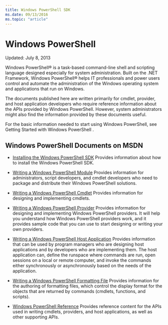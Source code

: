 ```yaml
---
title: Windows PowerShell SDK
ms.date: 09/13/2016
ms.topic: "article"
---
```

# Windows PowerShell

Updated: July 8, 2013

Windows PowerShell® is a task-based command-line shell and scripting language designed especially
for system administration. Built on the .NET Framework, Windows PowerShell® helps IT professionals
and power users control and automate the administration of the Windows operating system and
applications that run on Windows.

The documents published here are written primarily for cmdlet, provider, and host application
developers who require reference information about the APIs provided by Windows PowerShell.
However, system administrators might also find the information provided by these documents useful.

For the basic information needed to start using Windows PowerShell, see Getting Started with
Windows PowerShell .

## Windows PowerShell Documents on MSDN

- [Installing the Windows PowerShell SDK](https://msdn.microsoft.com/en-us/library/ff458115.aspx)
Provides information about how to install the Windows PowerShell SDK.

- [Writing a Windows PowerShell Module](./module/writing-a-windows-powershell-module.md)
Provides information for administrators, script developers, and cmdlet developers who need to
package and distribute their Windows PowerShell solutions.

- [Writing a Windows PowerShell Cmdlet](./cmdlet/writing-a-windows-powershell-cmdlet.md)
Provides information for designing and implementing cmdlets.

- [Writing a Windows PowerShell Provider](./provider/writing-a-windows-powershell-provider.md)
Provides information for designing and implementing Windows PowerShell providers. It will help
you understand how Windows PowerShell providers work, and it provides sample code that you can
use to start designing or writing your own providers.

- [Writing a Windows PowerShell Host Application](./hosting/writing-a-windows-powershell-host-application.md)
Provides information that can be used by program managers who are designing host applications and
by developers who are implementing them. The host application can, define the runspace where
commands are run, open sessions on a local or remote computer, and invoke the commands either
synchronously or asynchronously based on the needs of the application.

- [Writing a Windows PowerShell Formatting File](./format/writing-a-windows-powershell-formatting-file.md)
Provides information for the authoring of formatting files, which control the display format for
the objects that are returned by commands (cmdlets, functions, and scripts).

- [Windows PowerShell Reference](./windows-powershell-reference.md)
Provides reference content for the APIs used in writing cmdlets, providers, and host
applications, as well as other supporting APIs.
